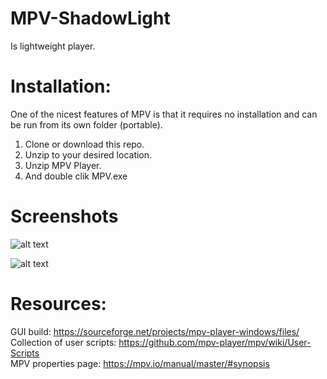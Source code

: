 # MPV-ShadowLight
Is lightweight player.

# Installation:

One of the nicest features of MPV is that it requires no installation and can be run from its own folder (portable).
1. Clone or download this repo.
2. Unzip to your desired location.
3. Unzip MPV Player.
4. And double clik MPV.exe


# Screenshots
![alt text](https://i.imgur.com/aDkaOTJ.png)

![alt text](https://i.imgur.com/gRo0j4t.png)


# Resources:
   GUI build: https://sourceforge.net/projects/mpv-player-windows/files/  
   Collection of user scripts: https://github.com/mpv-player/mpv/wiki/User-Scripts  
   MPV properties page: https://mpv.io/manual/master/#synopsis
